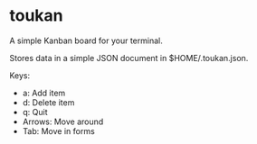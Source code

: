 # toukan

A simple Kanban board for your terminal.

Stores data in a simple JSON document in $HOME/.toukan.json.

Keys:

* a: Add item
* d: Delete item
* q: Quit
* Arrows: Move around
* Tab: Move in forms


